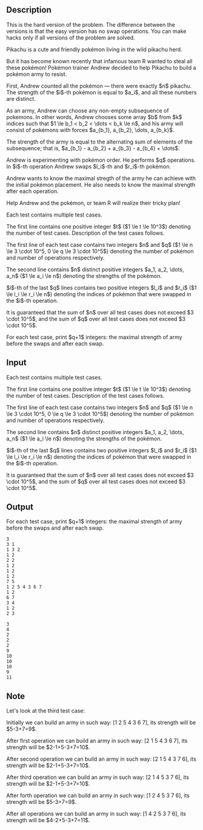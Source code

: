 ## Description

<div><p><span class="tex-font-style-bf">This is the hard version of the problem. The difference between the versions is that the easy version has no swap operations. You can make hacks only if all versions of the problem are solved.</span></p><p>Pikachu is a cute and friendly pokémon living in the wild pikachu herd.</p><p>But it has become known recently that infamous team R wanted to steal all these pokémon! Pokémon trainer Andrew decided to help Pikachu to build a pokémon army to resist.</p><p>First, Andrew counted all the pokémon&nbsp;— there were exactly $n$ pikachu. The strength of the $i$-th pokémon is equal to $a_i$, and all these numbers are distinct.</p><p>As an army, Andrew can choose any non-empty subsequence of pokemons. In other words, Andrew chooses some array $b$ from $k$ indices such that $1 \le b_1 &lt; b_2 &lt; \dots &lt; b_k \le n$, and his army will consist of pokémons with forces $a_{b_1}, a_{b_2}, \dots, a_{b_k}$.</p><p>The strength of the army is equal to the alternating sum of elements of the subsequence; that is, $a_{b_1} - a_{b_2} + a_{b_3} - a_{b_4} + \dots$.</p><p>Andrew is experimenting with pokémon order. He performs $q$ operations. In $i$-th operation Andrew swaps $l_i$-th and $r_i$-th pokémon.</p><p>Andrew wants to know the maximal stregth of the army he can achieve with the initial pokémon placement. He also needs to know the maximal strength after each operation.</p><p>Help Andrew and the pokémon, or team R will realize their tricky plan!</p></div><div class="input-specification"><p>Each test contains multiple test cases.</p><p>The first line contains one positive integer $t$ ($1 \le t \le 10^3$) denoting the number of test cases. Description of the test cases follows.</p><p>The first line of each test case contains two integers $n$ and $q$ ($1 \le n \le 3 \cdot 10^5, 0 \le q \le 3 \cdot 10^5$) denoting the number of pokémon and number of operations respectively.</p><p>The second line contains $n$ distinct positive integers $a_1, a_2, \dots, a_n$ ($1 \le a_i \le n$) denoting the strengths of the pokémon.</p><p>$i$-th of the last $q$ lines contains two positive integers $l_i$ and $r_i$ ($1 \le l_i \le r_i \le n$) denoting the indices of pokémon that were swapped in the $i$-th operation.</p><p>It is guaranteed that the sum of $n$ over all test cases does not exceed $3 \cdot 10^5$, and the sum of $q$ over all test cases does not exceed $3 \cdot 10^5$. </p></div><div class="output-specification"><p>For each test case, print $q+1$ integers: the maximal strength of army before the swaps and after each swap.</p></div>

## Input

<p>Each test contains multiple test cases.</p><p>The first line contains one positive integer $t$ ($1 \le t \le 10^3$) denoting the number of test cases. Description of the test cases follows.</p><p>The first line of each test case contains two integers $n$ and $q$ ($1 \le n \le 3 \cdot 10^5, 0 \le q \le 3 \cdot 10^5$) denoting the number of pokémon and number of operations respectively.</p><p>The second line contains $n$ distinct positive integers $a_1, a_2, \dots, a_n$ ($1 \le a_i \le n$) denoting the strengths of the pokémon.</p><p>$i$-th of the last $q$ lines contains two positive integers $l_i$ and $r_i$ ($1 \le l_i \le r_i \le n$) denoting the indices of pokémon that were swapped in the $i$-th operation.</p><p>It is guaranteed that the sum of $n$ over all test cases does not exceed $3 \cdot 10^5$, and the sum of $q$ over all test cases does not exceed $3 \cdot 10^5$. </p>

## Output

<p>For each test case, print $q+1$ integers: the maximal strength of army before the swaps and after each swap.</p>





```input1
3
3 1
1 3 2
1 2
2 2
1 2
1 2
1 2
7 5
1 2 5 4 3 6 7
1 2
6 7
3 4
1 2
2 3
```




```output1
3
4
2
2
2
9
10
10
10
9
11
```



## Note

<p>Let's look at the third test case:</p><p>Initially we can build an army in such way: [1 2 <span class="tex-font-style-bf">5</span> 4 <span class="tex-font-style-bf">3</span> 6 <span class="tex-font-style-bf">7</span>], its strength will be $5-3+7=9$.</p><p>After first operation we can build an army in such way: [<span class="tex-font-style-bf">2</span> <span class="tex-font-style-bf">1</span> <span class="tex-font-style-bf">5</span> 4 <span class="tex-font-style-bf">3</span> 6 <span class="tex-font-style-bf">7</span>], its strength will be $2-1+5-3+7=10$.</p><p>After second operation we can build an army in such way: [<span class="tex-font-style-bf">2</span> <span class="tex-font-style-bf">1</span> <span class="tex-font-style-bf">5</span> 4 <span class="tex-font-style-bf">3</span> <span class="tex-font-style-bf">7</span> 6], its strength will be $2-1+5-3+7=10$.</p><p>After third operation we can build an army in such way: [<span class="tex-font-style-bf">2</span> <span class="tex-font-style-bf">1</span> 4 <span class="tex-font-style-bf">5</span> <span class="tex-font-style-bf">3</span> <span class="tex-font-style-bf">7</span> 6], its strength will be $2-1+5-3+7=10$.</p><p>After forth operation we can build an army in such way: [1 2 4 <span class="tex-font-style-bf">5</span> <span class="tex-font-style-bf">3</span> <span class="tex-font-style-bf">7</span> 6], its strength will be $5-3+7=9$.</p><p>After all operations we can build an army in such way: [1 <span class="tex-font-style-bf">4</span> <span class="tex-font-style-bf">2</span> <span class="tex-font-style-bf">5</span> <span class="tex-font-style-bf">3</span> <span class="tex-font-style-bf">7</span> 6], its strength will be $4-2+5-3+7=11$.</p>
